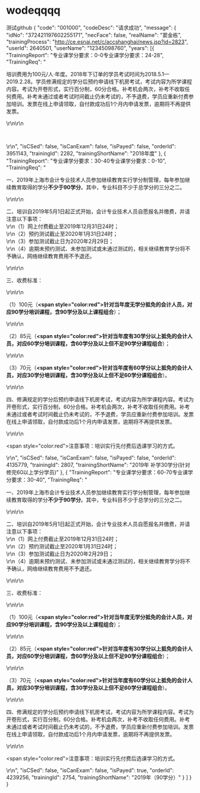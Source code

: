 # wodeqqqq
测试github
{
	"code": "001000",
	"codeDesc": "请求成功",
	"message": {
		"idNo": "372421197602255171",
		"necFace": false,
		"realName": "窦金栋",
		"trainingProcess": "http://ce.esnai.net/c/accshanghai/news.jsp?id=2823",
		"userId": 2640501,
		"userName": "12345098760",
		"years": [{
				"TrainingReport": "专业课学分要求：0-0专业课学分要求：24-28",
				"TrainingReq": "<p>培训费用为100元/人&middot;年度。2018年下订单的学员考试时间为2018.5.1&mdash;2019.2.28。学员修满规定的学分后预约申请线下机房考试，考试内容为所学课程内容。考试为开卷形式，实行百分制，60分合格。补考机会两次，补考不收取任何费用。补考未通过或者考试时间截止仍未考试的，不予退费，学员应重新付费参加培训。发票在线上申请领取，自付款成功后1个月内申请发票，逾期将不再提供发票。</p>\r\n\r\n<p>&nbsp;</p>\r\n",
				"isCSed": false,
				"isCanExam": false,
				"isPayed": false,
				"orderId": 3951143,
				"trainingId": 2282,
				"trainingShortName": "2018年度"
			},
			{
				"TrainingReport": "专业课学分要求：30-40专业课学分要求：0-10",
				"TrainingReq": "<p>一、2019年上海市会计专业技术人员参加继续教育实行学分制管理，每年参加继续教育取得的学分<strong>不少于90学分</strong>。其中，专业科目不少于总学分的三分之二。</p>\r\n\r\n<p>二、培训自2019年5月1日起正式开始，会计专业技术人员自愿报名并缴费，并请注意以下事项：<br />\r\n（1）网上付费截止至2019年12月31日24时；<br />\r\n（2）预约测试截止至2020年1月31日24时；<br />\r\n（3）参加测试截止日为2020年2月29日；<br />\r\n（4）逾期未预约测试、未参加测试或未通过测试的，相关继续教育学分将不予确认，网络继续教育费用不予退还。</p>\r\n\r\n<p>三、收费标准：</p>\r\n\r\n<p>（1）100元（<strong><span style=\"color:red\">针对当年度无学分抵免的会计人员，对应90学分培训课程，含90学分及以上课程组合</span></strong>）；</p>\r\n\r\n<p>（2）85元（<strong><span style=\"color:red\">针对当年度有30学分以上抵免的会计人员，对应60学分培训课程，含60学分及以上但不足90学分课程组合</span></strong>）；</p>\r\n\r\n<p>（3）70元（<strong><span style=\"color:red\">针对当年度有60学分以上抵免的会计人员，对应30学分培训课程，含30学分及以上但不足60学分课程组合</span></strong>）。</p>\r\n\r\n<p>四、修满规定的学分后预约申请线下机房考试，考试内容为所学课程内容。考试为开卷形式，实行百分制，60分合格。补考机会两次，补考不收取任何费用。补考未通过或者考试时间截止仍未考试的，不予退费，学员应重新付费参加培训。发票在线上申请领取，自付款成功后1个月内申请发票，逾期将不再提供发票。</p>\r\n\r\n<p><span style=\"color:red\">注意事项：培训实行先付费后选课学习的方式。</span></p>\r\n",
				"isCSed": false,
				"isCanExam": false,
				"isPayed": false,
				"orderId": 4135779,
				"trainingId": 2807,
				"trainingShortName": "2019年 补学30学分(针对修完60以上学分学员)"
			},
			{
				"TrainingReport": "专业课学分要求：60-70专业课学分要求：30-40",
				"TrainingReq": "<p>一、2019年上海市会计专业技术人员参加继续教育实行学分制管理，每年参加继续教育取得的学分<strong>不少于90学分</strong>。其中，专业科目不少于总学分的三分之二。</p>\r\n\r\n<p>二、培训自2019年5月1日起正式开始，会计专业技术人员自愿报名并缴费，并请注意以下事项：<br />\r\n（1）网上付费截止至2019年12月31日24时；<br />\r\n（2）预约测试截止至2020年1月31日24时；<br />\r\n（3）参加测试截止日为2020年2月29日；<br />\r\n（4）逾期未预约测试、未参加测试或未通过测试的，相关继续教育学分将不予确认，网络继续教育费用不予退还。</p>\r\n\r\n<p>三、收费标准：</p>\r\n\r\n<p>（1）100元（<strong><span style=\"color:red\">针对当年度无学分抵免的会计人员，对应90学分培训课程，含90学分及以上课程组合</span></strong>）；</p>\r\n\r\n<p>（2）85元（<strong><span style=\"color:red\">针对当年度有30学分以上抵免的会计人员，对应60学分培训课程，含60学分及以上但不足90学分课程组合</span></strong>）；</p>\r\n\r\n<p>（3）70元（<strong><span style=\"color:red\">针对当年度有60学分以上抵免的会计人员，对应30学分培训课程，含30学分及以上但不足60学分课程组合</span></strong>）。</p>\r\n\r\n<p>四、修满规定的学分后预约申请线下机房考试，考试内容为所学课程内容。考试为开卷形式，实行百分制，60分合格。补考机会两次，补考不收取任何费用。补考未通过或者考试时间截止仍未考试的，不予退费，学员应重新付费参加培训。发票在线上申请领取，自付款成功后1个月内申请发票，逾期将不再提供发票。</p>\r\n\r\n<p><span style=\"color:red\">注意事项：培训实行先付费后选课学习的方式。</span></p>\r\n",
				"isCSed": false,
				"isCanExam": false,
				"isPayed": true,
				"orderId": 4239256,
				"trainingId": 2754,
				"trainingShortName": "2019年（90学分）"
			}
		]
	}
}
